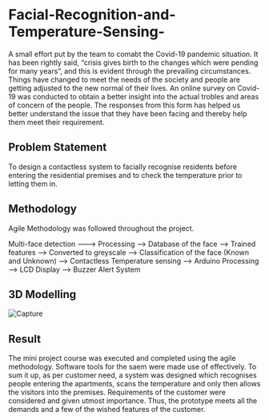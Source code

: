 # Facial-Recognition-and-Temperature-Sensing-

A small effort put by the team to comabt the Covid-19 pandemic situation. It has been rightly said, “crisis gives birth to the changes which were pending for many years”, and this is evident through the prevailing circumstances. Things have changed to meet the needs of the society and people are getting adjusted to the new normal of their lives.
An online survey on Covid-19 was conducted to obtain a better insight into the actual trobles and areas of concern of the people. The responses from this form has helped us better understand the issue that they have been facing and thereby help them meet their requirement.

## Problem Statement 
To design a contactless system to facially recognise residents before entering the residential premises and to check the temperature prior to letting them in. 

## Methodology 
Agile Methodology was followed throughout the project.

Multi-face detection ---> Processing --> Database of the face --> Trained features --> Converted to greyscale --> Classification of the face (Known and Unknown) --> Contactless Temperature sensing --> Arduino Processing --> LCD Display --> Buzzer Alert System 

## 3D Modelling 
![Capture](https://user-images.githubusercontent.com/95766195/195776039-7e029c21-bf63-4b04-abc3-3694a76973ef.PNG)


## Result 
The mini project course was executed and completed using the agile methodology. Software tools for the saem were made use of effectively. To sum it up, as per customer need, a system was designed which recognises people entering the apartments, scans the temperature and only then allows the visitors into the premises. Requirements of the customer were considered and given utmost importance. Thus, the prototype meets all the demands and a few of the wished features of the customer. 
